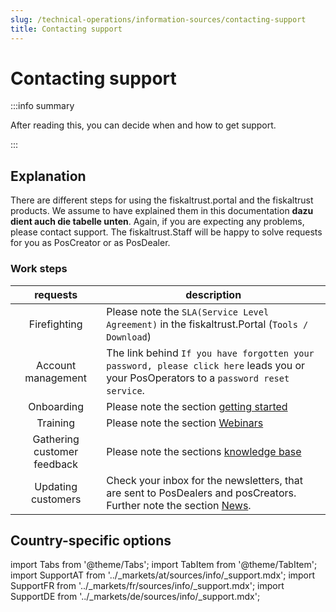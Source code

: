 ```yaml
---
slug: /technical-operations/information-sources/contacting-support
title: Contacting support
---
```

# Contacting support

:::info summary

After reading this, you can decide when and how to get support.

:::

## Explanation

There are different steps for using the fiskaltrust.portal and the fiskaltrust products.
We assume to have explained them in this documentation **dazu dient auch die tabelle unten**. Again, if you are expecting any problems, please contact support. The fiskaltrust.Staff will be happy to solve requests for you as PosCreator or as PosDealer.
### Work steps

| requests | description                                                                                                                |
|:----------------------:|-------------------------------------------------------------------------------------------------------------------------------------|
|Firefighting| Please note the `SLA(Service Level Agreement)` in the fiskaltrust.Portal (`Tools / Download`)|
|Account management|The link behind `If you have forgotten your password, please click here` leads you or your PosOperators to a `password reset service`.|
|Onboarding|Please note the section [getting started](../getting-started/operator-onboarding/invitation-process.md)  |
|Training|Please note the section [Webinars](webinars.md)  |
|Gathering customer feedback|Please note the sections [knowledge base](../information-sources/knowledge-base.md)  |
|Updating customers|Check your inbox for the newsletters, that are sent to PosDealers and posCreators. Further note the section [News](../information-sources/news.md). |

## Country-specific options

import Tabs from '@theme/Tabs';
import TabItem from '@theme/TabItem';
import SupportAT from '../_markets/at/sources/info/_support.mdx';
import SupportFR from '../_markets/fr/sources/info/_support.mdx';
import SupportDE from '../_markets/de/sources/info/_support.mdx';

<Tabs groupId="market">

  <TabItem value="AT" label="Austria">
    <SupportAT />
  </TabItem>

  <TabItem value="FR" label="France">
    <SupportFR />
  </TabItem>

  <TabItem value="DE" label="Germany">
    <SupportDE />
  </TabItem>

</Tabs>
